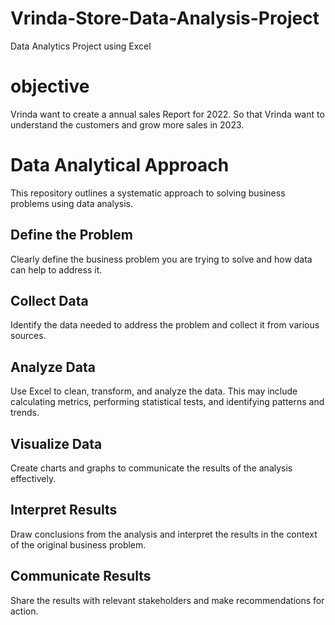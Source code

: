 # Vrinda-Store-Data-Analysis-Project
Data Analytics Project using Excel
# objective
Vrinda want to create a annual sales Report for 2022. So that Vrinda want to understand the customers and grow more sales in 2023.
# Data Analytical Approach

This repository outlines a systematic approach to solving business problems using data analysis.

## Define the Problem
Clearly define the business problem you are trying to solve and how data can help to address it.

## Collect Data
Identify the data needed to address the problem and collect it from various sources.

## Analyze Data
Use Excel to clean, transform, and analyze the data. This may include calculating metrics, performing statistical tests, and identifying patterns and trends.

## Visualize Data
Create charts and graphs to communicate the results of the analysis effectively.

## Interpret Results
Draw conclusions from the analysis and interpret the results in the context of the original business problem.

## Communicate Results
Share the results with relevant stakeholders and make recommendations for action.

